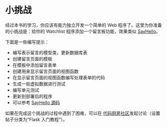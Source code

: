 # 小挑战

经过本书的学习，你应该有能力独立开发一个简单的 Web 程序了。这里为你准备的小挑战是：给你的 Watchlist 程序添加一个留言板功能，效果类似 [SayHello](http://sayhello.helloflask.com)。

下面是一些编写提示：

* 编写表示留言的模型类，更新数据库表
* 创建留言页面的模板
* 在模板中添加留言表单
* 创建用来显示留言页面的视图函数
* 在显示留言页面的视图函数编写处理表单的代码
* 生成一些虚拟数据进行测试
* 编写单元测试
* 更新到部署后的程序
* 可以参考 [SayHello 源码](https://github.com/greyli/sayhello)

如果在完成这个挑战的过程中遇到了困难，可以在 [代码厨房社区](https://codekitchen.community)发起讨论（设置帖子分类为“Flask 入门教程”）。
